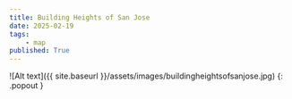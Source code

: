 ```yaml
---
title: Building Heights of San Jose
date: 2025-02-19
tags:
    - map
published: True
---
```


![Alt text]({{ site.baseurl }}/assets/images/buildingheightsofsanjose.jpg)
{: .popout }

